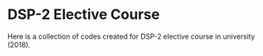 # DSP-2 Elective Course

Here is a collection of codes created for DSP-2 elective course in university (2018). 
